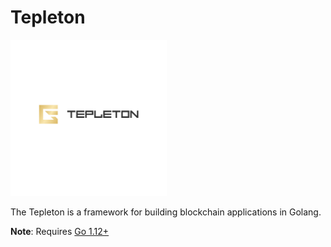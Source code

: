 # Tepleton
<img src="docs/tepleton_logo.png" width="250" height="250">

The Tepleton is a framework for building blockchain applications in Golang.


**Note**: Requires [Go 1.12+](https://golang.org/dl/)


